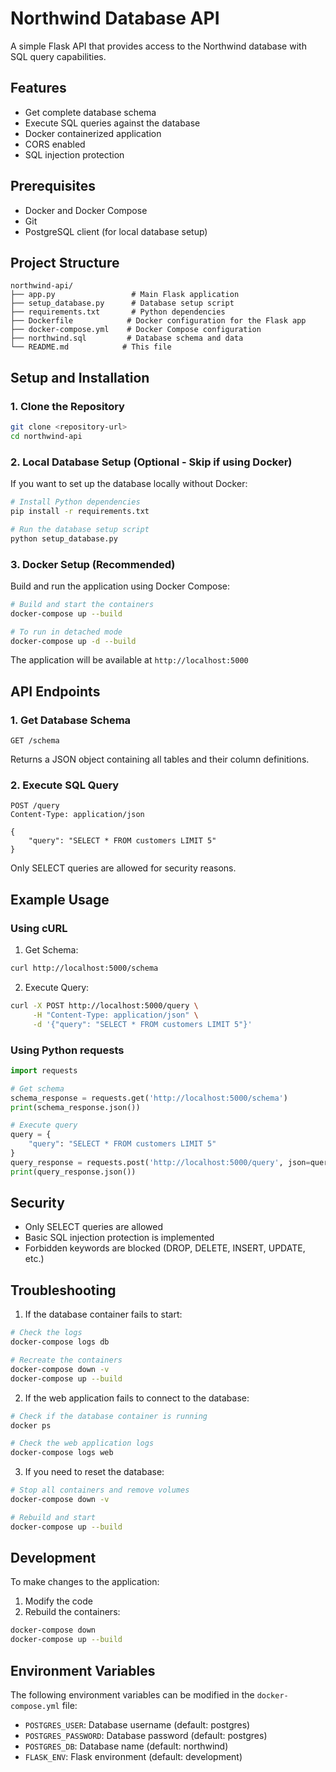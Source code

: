 # Northwind Database API

A simple Flask API that provides access to the Northwind database with SQL query capabilities.

## Features

- Get complete database schema
- Execute SQL queries against the database
- Docker containerized application
- CORS enabled
- SQL injection protection

## Prerequisites

- Docker and Docker Compose
- Git
- PostgreSQL client (for local database setup)

## Project Structure

```
northwind-api/
├── app.py                 # Main Flask application
├── setup_database.py      # Database setup script
├── requirements.txt       # Python dependencies
├── Dockerfile            # Docker configuration for the Flask app
├── docker-compose.yml    # Docker Compose configuration
├── northwind.sql         # Database schema and data
└── README.md            # This file
```

## Setup and Installation

### 1. Clone the Repository

```bash
git clone <repository-url>
cd northwind-api
```

### 2. Local Database Setup (Optional - Skip if using Docker)

If you want to set up the database locally without Docker:

```bash
# Install Python dependencies
pip install -r requirements.txt

# Run the database setup script
python setup_database.py
```

### 3. Docker Setup (Recommended)

Build and run the application using Docker Compose:

```bash
# Build and start the containers
docker-compose up --build

# To run in detached mode
docker-compose up -d --build
```

The application will be available at `http://localhost:5000`

## API Endpoints

### 1. Get Database Schema

```http
GET /schema
```

Returns a JSON object containing all tables and their column definitions.

### 2. Execute SQL Query

```http
POST /query
Content-Type: application/json

{
    "query": "SELECT * FROM customers LIMIT 5"
}
```

Only SELECT queries are allowed for security reasons.

## Example Usage

### Using cURL

1. Get Schema:

```bash
curl http://localhost:5000/schema
```

2. Execute Query:

```bash
curl -X POST http://localhost:5000/query \
     -H "Content-Type: application/json" \
     -d '{"query": "SELECT * FROM customers LIMIT 5"}'
```

### Using Python requests

```python
import requests

# Get schema
schema_response = requests.get('http://localhost:5000/schema')
print(schema_response.json())

# Execute query
query = {
    "query": "SELECT * FROM customers LIMIT 5"
}
query_response = requests.post('http://localhost:5000/query', json=query)
print(query_response.json())
```

## Security

- Only SELECT queries are allowed
- Basic SQL injection protection is implemented
- Forbidden keywords are blocked (DROP, DELETE, INSERT, UPDATE, etc.)

## Troubleshooting

1. If the database container fails to start:

```bash
# Check the logs
docker-compose logs db

# Recreate the containers
docker-compose down -v
docker-compose up --build
```

2. If the web application fails to connect to the database:

```bash
# Check if the database container is running
docker ps

# Check the web application logs
docker-compose logs web
```

3. If you need to reset the database:

```bash
# Stop all containers and remove volumes
docker-compose down -v

# Rebuild and start
docker-compose up --build
```

## Development

To make changes to the application:

1. Modify the code
2. Rebuild the containers:

```bash
docker-compose down
docker-compose up --build
```

## Environment Variables

The following environment variables can be modified in the `docker-compose.yml` file:

- `POSTGRES_USER`: Database username (default: postgres)
- `POSTGRES_PASSWORD`: Database password (default: postgres)
- `POSTGRES_DB`: Database name (default: northwind)
- `FLASK_ENV`: Flask environment (default: development)
